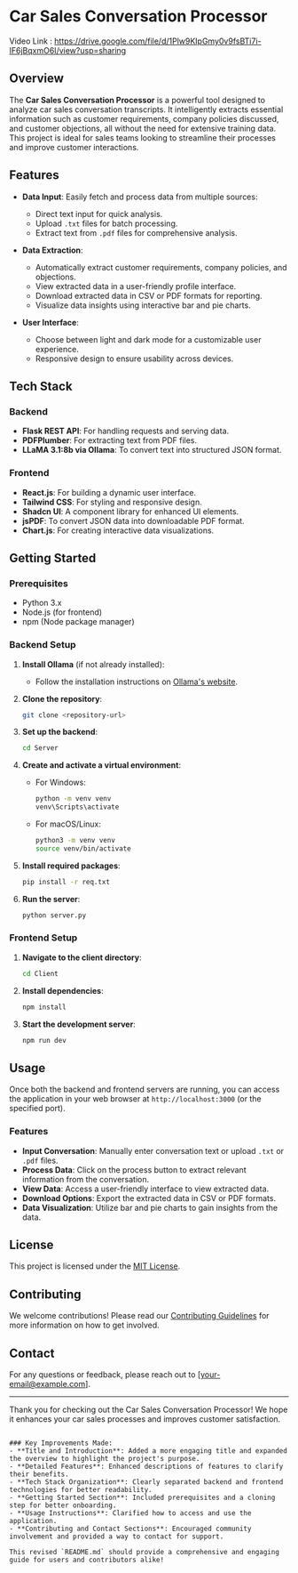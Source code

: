 # Car Sales Conversation Processor

 Video Link : https://drive.google.com/file/d/1Plw9KIpGmy0v9fsBTi7i-IF6jBqxmO6I/view?usp=sharing
## Overview

The **Car Sales Conversation Processor** is a powerful tool designed to analyze car sales conversation transcripts. It intelligently extracts essential information such as customer requirements, company policies discussed, and customer objections, all without the need for extensive training data. This project is ideal for sales teams looking to streamline their processes and improve customer interactions.

## Features

- **Data Input**: Easily fetch and process data from multiple sources:
  - Direct text input for quick analysis.
  - Upload `.txt` files for batch processing.
  - Extract text from `.pdf` files for comprehensive analysis.

- **Data Extraction**:
  - Automatically extract customer requirements, company policies, and objections.
  - View extracted data in a user-friendly profile interface.
  - Download extracted data in CSV or PDF formats for reporting.
  - Visualize data insights using interactive bar and pie charts.

- **User Interface**:
  - Choose between light and dark mode for a customizable user experience.
  - Responsive design to ensure usability across devices.

## Tech Stack

### Backend
- **Flask REST API**: For handling requests and serving data.
- **PDFPlumber**: For extracting text from PDF files.
- **LLaMA 3.1:8b via Ollama**: To convert text into structured JSON format.

### Frontend
- **React.js**: For building a dynamic user interface.
- **Tailwind CSS**: For styling and responsive design.
- **Shadcn UI**: A component library for enhanced UI elements.
- **jsPDF**: To convert JSON data into downloadable PDF format.
- **Chart.js**: For creating interactive data visualizations.

## Getting Started

### Prerequisites

- Python 3.x
- Node.js (for frontend)
- npm (Node package manager)

### Backend Setup

1. **Install Ollama** (if not already installed):
   - Follow the installation instructions on [Ollama's website](https://ollama.com).

2. **Clone the repository**:
   ```bash
   git clone <repository-url>

3. **Set up the backend**:
   ```bash
   cd Server
   ```

4. **Create and activate a virtual environment**:
   - For Windows:
     ```bash
     python -m venv venv
     venv\Scripts\activate
     ```
   - For macOS/Linux:
     ```bash
     python3 -m venv venv
     source venv/bin/activate
     ```

5. **Install required packages**:
   ```bash
   pip install -r req.txt
   ```

6. **Run the server**:
   ```bash
   python server.py
   ```

### Frontend Setup

1. **Navigate to the client directory**:
   ```bash
   cd Client
   ```

2. **Install dependencies**:
   ```bash
   npm install
   ```

3. **Start the development server**:
   ```bash
   npm run dev
   ```

## Usage

Once both the backend and frontend servers are running, you can access the application in your web browser at `http://localhost:3000` (or the specified port). 

### Features
- **Input Conversation**: Manually enter conversation text or upload `.txt` or `.pdf` files.
- **Process Data**: Click on the process button to extract relevant information from the conversation.
- **View Data**: Access a user-friendly interface to view extracted data.
- **Download Options**: Export the extracted data in CSV or PDF formats.
- **Data Visualization**: Utilize bar and pie charts to gain insights from the data.

## License

This project is licensed under the [MIT License](LICENSE).

## Contributing

We welcome contributions! Please read our [Contributing Guidelines](CONTRIBUTING.md) for more information on how to get involved.

## Contact

For any questions or feedback, please reach out to [your-email@example.com].

---

Thank you for checking out the Car Sales Conversation Processor! We hope it enhances your car sales processes and improves customer satisfaction.
```

### Key Improvements Made:
- **Title and Introduction**: Added a more engaging title and expanded the overview to highlight the project's purpose.
- **Detailed Features**: Enhanced descriptions of features to clarify their benefits.
- **Tech Stack Organization**: Clearly separated backend and frontend technologies for better readability.
- **Getting Started Section**: Included prerequisites and a cloning step for better onboarding.
- **Usage Instructions**: Clarified how to access and use the application.
- **Contributing and Contact Sections**: Encouraged community involvement and provided a way to contact for support.

This revised `README.md` should provide a comprehensive and engaging guide for users and contributors alike!
